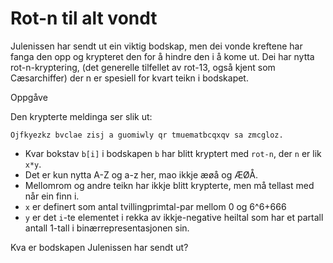 # Rot-n til alt vondt

Julenissen har sendt ut ein viktig bodskap, men dei vonde kreftene har fanga den opp og krypteret den for å hindre den i å kome ut. Dei har nytta rot-n-kryptering, (det generelle tilfellet av rot-13, også kjent som Cæsarchiffer) der n er spesiell for kvart teikn i bodskapet.

Oppgåve

Den krypterte meldinga ser slik ut:
```
Ojfkyezkz bvclae zisj a guomiwly qr tmuematbcqxqv sa zmcgloz.
```

- Kvar bokstav `b[i]` i bodskapen `b` har blitt kryptert med `rot-n`, der `n` er lik `x*y`.
- Det er kun nytta A-Z og a-z her, mao ikkje æøå og ÆØÅ.
- Mellomrom og andre teikn har ikkje blitt krypterte, men må tellast med når ein finn i.
- `x` er definert som antal tvillingprimtal-par mellom 0 og 6^6+666
- `y` er det `i`-te elementet i rekka av ikkje-negative heiltal som har et partall antall 1-tall i binærrepresentasjonen sin.

Kva er bodskapen Julenissen har sendt ut?
